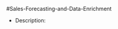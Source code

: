 #Sales-Forecasting-and-Data-Enrichment

* Description:
<p align="justify>A Machine Learning Project for predicting future sales by knowing the past five years of store item sales data within ten different stores.
  
* Requirements: 
    
    * Pandas
    * Upgini
    * Catboost
    
 * Methodology
    I have used upgini for better predicton and in turn i recieved a reduction in error value.A extracted dataset with the help of upgini library gives an lower error rate and higher prediction compared to the normal dataset which was taken from the Kaggle.
    
